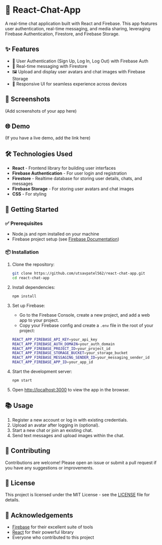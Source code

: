 # 📱 React-Chat-App

A real-time chat application built with React and Firebase. This app features user authentication, real-time messaging, and media sharing, leveraging Firebase Authentication, Firestore, and Firebase Storage.

## ✨ Features

- 🔐 User Authentication (Sign Up, Log In, Log Out) with Firebase Auth
- 💬 Real-time messaging with Firestore
- 🖼️ Upload and display user avatars and chat images with Firebase Storage
- 📱 Responsive UI for seamless experience across devices

## 📸 Screenshots

(Add screenshots of your app here)

## 🌐 Demo

(If you have a live demo, add the link here)

## 🛠️ Technologies Used

- **React** - Frontend library for building user interfaces
- **Firebase Authentication** - For user login and registration
- **Firestore** - Realtime database for storing user details, chats, and messages
- **Firebase Storage** - For storing user avatars and chat images
- **CSS** - For styling

## 🚀 Getting Started

### ✅ Prerequisites

- Node.js and npm installed on your machine
- Firebase project setup (see [Firebase Documentation](https://firebase.google.com/docs/web/setup))

### 📦 Installation

1. Clone the repository:
    ```bash
    git clone https://github.com/utsavpatel562/react-chat-app.git
    cd react-chat-app
    ```

2. Install dependencies:
    ```bash
    npm install
    ```

3. Set up Firebase:
   - Go to the Firebase Console, create a new project, and add a web app to your project.
   - Copy your Firebase config and create a `.env` file in the root of your project:
    ```bash
    REACT_APP_FIREBASE_API_KEY=your_api_key
    REACT_APP_FIREBASE_AUTH_DOMAIN=your_auth_domain
    REACT_APP_FIREBASE_PROJECT_ID=your_project_id
    REACT_APP_FIREBASE_STORAGE_BUCKET=your_storage_bucket
    REACT_APP_FIREBASE_MESSAGING_SENDER_ID=your_messaging_sender_id
    REACT_APP_FIREBASE_APP_ID=your_app_id
    ```

4. Start the development server:
    ```bash
    npm start
    ```

5. Open [http://localhost:3000](http://localhost:3000) to view the app in the browser.

## 📚 Usage

1. Register a new account or log in with existing credentials.
2. Upload an avatar after logging in (optional).
3. Start a new chat or join an existing chat.
4. Send text messages and upload images within the chat.

## 🤝 Contributing

Contributions are welcome! Please open an issue or submit a pull request if you have any suggestions or improvements.

## 📄 License

This project is licensed under the MIT License - see the [LICENSE](LICENSE) file for details.

## 🙏 Acknowledgements

- [Firebase](https://firebase.google.com/) for their excellent suite of tools
- [React](https://reactjs.org/) for their powerful library
- Everyone who contributed to this project
